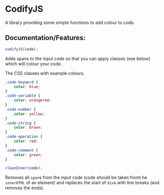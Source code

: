 # CodifyJS
A library providing some simple functions to add colour to code.

## Documentation/Features:
```js
codifyJS(code);
```
Adds spans to the input code so that you can apply classes (see below) which will colour your code.

The CSS classes with example colours.
```css
.code-keyword {
	color: blue;
}
.code-variable {
	color: orangered;
}
.code-number {
	color: yellow;
}
.code-string {
	color: brown;
}
.code-operation {
	color: red;
}
.code-comment {
	color: green;
}
```

```js
cleanInner(code);
```
Removes all `span`s from the input code (code should be taken fromt he `innerHTML` of an element) and replaces the start of `div`s with line breaks (and removes the ends).
